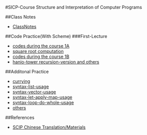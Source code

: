 #SICP-Course
Structure and Interpretation of Computer Programs

##Class Notes
- [ClassNotes](ClassNotes.md)

##Code Practice(With Scheme)
###First-Lecture
- [codes during the course 1A](course-related-programs/first_lecture_a.scm)
- [square root computation](course-related-programs/first_lecture_homework_a.scm)
- [codes during the course 1B](course-related-programs/first_lecture_b.scm)
- [hanio-tower recursion-version and others](course-related-programs/first_lecture_homework_b.scm)

##Additonal Practice
- [currying](additional_programs/currying.scm)
- [syntax-list-usage](additional_programs/list_usage.scm)
- [syntax-vector-usage](additional_programs/vector_usage.scm)
- [syntax-let-apply-map-usage](additional_programs/proc_variable_binding.scm)
- [syntax-loop-do-whole-usage](additional_programs/loop_do_while.scm)
- [others](additional_programs/other_study.scm)

##References
- [SCIP Chinese Translation/Materials](https://github.com/DeathKing/Learning-SICP)
